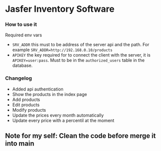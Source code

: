 # Jasfer Inventory Software

### How to use it
Required env vars
- `SRV_ADDR` this must to be address of the server api and the path. For example `SRV_ADDR=http://192.168.0.10/products`
- `APIKEY` the key required for to connect the client with the server, it is `APIKEY=user:pass`. Must to be in the `authorized_users` table in the database.

### Changelog
- Added api authentication
- Show the products in the index page
- Add products
- Edit products
- Modify products
- Update the prices every month automatically
- Update every price with a percentil at the moment

## Note for my self: Clean the code before merge it into main 